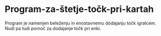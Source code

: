 # Program-za-štetje-točk-pri-kartah
Program je namenjen beleženju in enostavnemu dodajanju točk igralcem. Nudi pa tudi pomoč za dodajanje točk pri enki.
